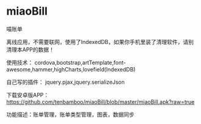 # miaoBill
喵账单

离线应用，不需要联网，使用了IndexedDB，如果你手机里装了清理软件，请别清理本APP的数据！



使用技术： cordova,bootstrap,artTemplate,font-awesome,hammer,highCharts,lovefield(IndexedDB)


自己写的插件： jquery.pjax,jquery.serializeJson


下载安卓版APP：https://github.com/tenbamboo/miaoBill/blob/master/miaoBill.apk?raw=true



功能描述：账单管理，账单类型管理，图表，数据同步








